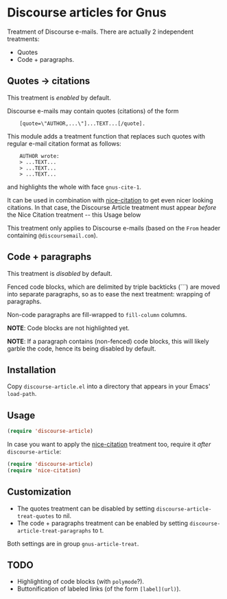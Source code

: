 # Discourse  articles for Gnus

Treatment of Discourse e-mails. There are actually 2 independent treatments:

- Quotes
- Code + paragraphs.

## Quotes -> citations

This treatment is *enabled* by default.

Discourse e-mails may contain quotes (citations) of the form

```plain
    [quote=\"AUTHOR,...\"]...TEXT...[/quote].
```

This module adds a treatment function that replaces such quotes with
regular e-mail citation format as follows:

```plain
    AUTHOR wrote:
    > ...TEXT...
    > ...TEXT...
    > ...TEXT...
```

and highlights the whole with face `gnus-cite-1`.

It can be used in combination with
[nice-citation](https://github.com/damiencollard/nice-citation) to get
even nicer looking citations. In that case, the Discourse Article treatment must appear *before* the Nice Citation treatment -- this Usage below

This treatment only applies to Discourse e-mails (based on the `From`
header containing `@discoursemail.com`).

## Code + paragraphs

This treatment is *disabled* by default.

Fenced code blocks, which are delimited by triple backticks (```) are moved
into separate paragraphs, so as to ease the next treatment: wrapping
of paragraphs.

Non-code paragraphs are fill-wrapped to `fill-column` columns.

**NOTE**: Code blocks are not highlighted yet.

**NOTE**: If a paragraph contains (non-fenced) code blocks, this will
likely garble the code, hence its being disabled by default.

## Installation

Copy `discourse-article.el` into a directory that appears in your
Emacs' `load-path`.

## Usage

```lisp
(require 'discourse-article)
```

In case you want to apply the [nice-citation](https://github.com/damiencollard/nice-citation) treatment too, require it *after* `discourse-article`:

```lisp
(require 'discourse-article)
(require 'nice-citation)
```

## Customization

- The quotes treatment can be disabled by setting `discourse-article-treat-quotes` to nil.
- The code + paragraphs treatment can be enabled by setting `discourse-article-treat-paragraphs` to t.

Both settings are in group `gnus-article-treat`.

## TODO

- Highlighting of code blocks (with `polymode`?).
- Buttonification of labeled links (of the form `[label](url)`).
